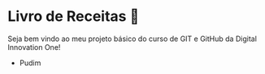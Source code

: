 # Livro de Receitas :cake: #



Seja bem vindo ao meu projeto básico do curso de GIT e GitHub da Digital Innovation One!

- Pudim